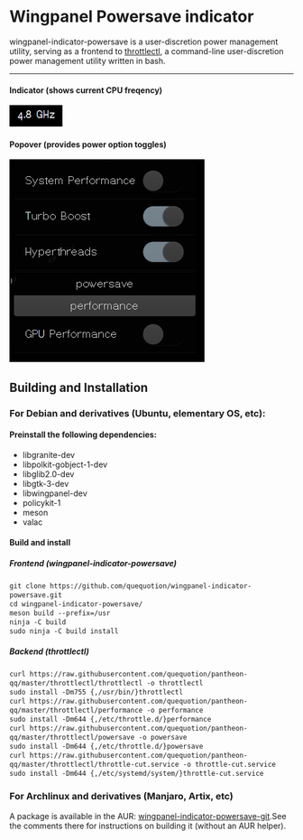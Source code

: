 # Wingpanel Powersave indicator
wingpanel-indicator-powersave is a user-discretion power management utility, serving as a frontend to [throttlectl](https://github.com/quequotion/pantheon-qq/tree/master/throttlectl), a command-line user-discretion power management utility written in bash.

---

#### Indicator (shows current CPU freqency)
![Screenshot](data/screenshot1.png)
#### Popover (provides power option toggles)
![Screenshot](data/screenshot2.png)

## Building and Installation

### For Debian and derivatives (Ubuntu, elementary OS, etc):

#### Preinstall the following dependencies:
* libgranite-dev
* libpolkit-gobject-1-dev
* libglib2.0-dev
* libgtk-3-dev
* libwingpanel-dev
* policykit-1
* meson
* valac

#### Build and install
##### Frontend (wingpanel-indicator-powersave)
    git clone https://github.com/quequotion/wingpanel-indicator-powersave.git
    cd wingpanel-indicator-powersave/
    meson build --prefix=/usr
    ninja -C build
    sudo ninja -C build install
##### Backend (throttlectl)
    curl https://raw.githubusercontent.com/quequotion/pantheon-qq/master/throttlectl/throttlectl -o throttlectl
    sudo install -Dm755 {,/usr/bin/}throttlectl
    curl https://raw.githubusercontent.com/quequotion/pantheon-qq/master/throttlectl/performance -o performance
    sudo install -Dm644 {,/etc/throttle.d/}performance
    curl https://raw.githubusercontent.com/quequotion/pantheon-qq/master/throttlectl/powersave -o powersave
    sudo install -Dm644 {,/etc/throttle.d/}powersave
    curl https://raw.githubusercontent.com/quequotion/pantheon-qq/master/throttlectl/throttle-cut.service -o throttle-cut.service
    sudo install -Dm644 {,/etc/systemd/system/}throttle-cut.service

### For Archlinux and derivatives (Manjaro, Artix, etc)

A package is available in the AUR: [wingpanel-indicator-powersave-git](https://aur.archlinux.org/wingpanel-indicator-powersave-git).See the comments there for instructions on building it (without an AUR helper).
